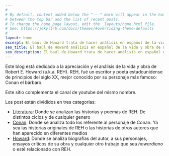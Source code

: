 ```yaml
---
#
# By default, content added below the "---" mark will appear in the home page
# between the top bar and the list of recent posts.
# To change the home page layout, edit the _layouts/home.html file.
# See: https://jekyllrb.com/docs/themes/#overriding-theme-defaults
#
layout: home
excerpt: El baúl de Howard trata de hacer análisis en español de la vida y obra de Robert E. Howard. Creador de Conan el bárbaro.
seo_title: El baúl de Howard análisis en español de la vida y obra de Robert E. Howard.
seo_description: El baúl de Howard trata de hacer análisis en español de la vida y obra de Robert E. Howard. Creador de Conan el bárbaro.
---
```

Este blog está dedicado a la apreciación y el análisis de la vida y obra de Robert E. Howard (a.k.a. REH).
REH, fué un escritor y poeta estadounidense de principios del siglo XX, mejor conocido por su personaje más famoso: Conan el bárbaro.

Este sitio complementa el canal de youtube del mismo nombre.

Los post están divididos en tres categorías:

* [Literatura](/literature): Donde se analizan las historias y poemas de REH. De distintos ciclos y de cualquier genero
* [Conan](/conan): Donde se analiza todo los referente al personaje de Conan. Ya sea las historias originales de REH o las historias de otros autores que han aparecido en diferentes medios
* [Howard](/howard): Donde se analiza biografías del autor, a sus personajes, ensayos críticos de su obra y cualquier otro trabajo que sea *howardiano* o esté relacionado con REH.
